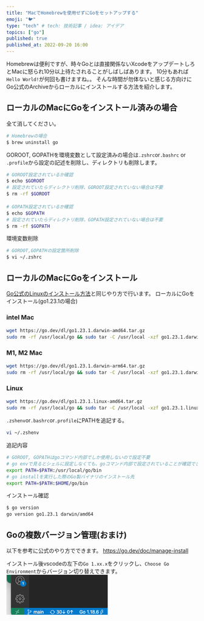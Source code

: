 ```yaml
---
title: "MacでHomebrewを使用せずにGoをセットアップする"
emoji: "🐦"
type: "tech" # tech: 技術記事 / idea: アイデア
topics: ["go"]
published: true
published_at: 2022-09-20 16:00
---
```

Homebrewは便利ですが、時々Goとは直接関係ないXcodeをアップデートしろとMacに怒られ10分以上待たされることがしばしばあります。
10分もあれば`Hello World!`が何回も書けますね。。
そんな時間が勿体ないと感じる方向けにGo公式のArchiveからローカルにインストールする方法を紹介します。

## ローカルのMacにGoをインストール済みの場合

全て消してください。

```bash
# Homebrewの場合
$ brew uninstall go
```

GOROOT, GOPATHを環境変数として設定済みの場合は`.zshrc`or`.bashrc` or `.profile`から設定の記述を削除し、ディレクトリも削除します。

```bash
# GOROOT設定されているか確認
$ echo $GOROOT
# 設定されていたらディレクトリ削除、GOROOT設定されていない場合は不要
$ rm -rf $GOROOT

# GOPATH設定されているか確認
$ echo $GOPATH
# 設定されていたらディレクトリ削除、GOPATH設定されていない場合は不要
$ rm -rf $GOPATH
```

環境変数削除

```bash
# GOROOT,GOPATHの設定箇所削除
$ vi ~/.zshrc
```

## ローカルのMacにGoをインストール

[Go公式のLinuxのインストール方法](https://go.dev/doc/install)と同じやり方で行います。
ローカルにGoをインストール(go1.23.1の場合)

### intel Mac

```bash
wget https://go.dev/dl/go1.23.1.darwin-amd64.tar.gz
sudo rm -rf /usr/local/go && sudo tar -C /usr/local -xzf go1.23.1.darwin-amd64.tar.gz
```

### M1, M2 Mac

```bash
wget https://go.dev/dl/go1.23.1.darwin-arm64.tar.gz
sudo rm -rf /usr/local/go && sudo tar -C /usr/local -xzf go1.23.1.darwin-arm64.tar.gz
```

### Linux

```bash
wget https://go.dev/dl/go1.23.1.linux-amd64.tar.gz
sudo rm -rf /usr/local/go && sudo tar -C /usr/local -xzf go1.23.1.linux-amd64.tar.gz
```

`.zshenv`or`.bashrc`or`.profile`にPATHを追記する。

```bash
vi ~/.zshenv
```

追記内容

```bash
# GOROOT, GOPATHはgoコマンド内部でしか使用しないので設定不要
# go envで見るとシェルに設定しなくても、goコマンド内部で設定されていることが確認できる
export PATH=$PATH:/usr/local/go/bin
# go installを実行した際のGo製バイナリのインストール先
export PATH=$PATH:$HOME/go/bin
```

インストール確認

```bash
$ go version
go version go1.23.1 darwin/amd64
```

## Goの複数バージョン管理(おまけ)

以下を参考に公式のやり方でできます。
<https://go.dev/doc/manage-install>

インストール後vscodeの左下の`Go 1.xx.x`をクリックし、`Choose Go Environment`からバージョン切り替えできます。
![vscode上でのGoを切り替える画像](/images/go-setup-for-mac/vscode.png)
